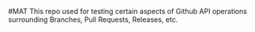 #MAT
This repo used for testing certain
aspects of Github API operations
surrounding Branches, Pull
Requests, Releases, etc.
